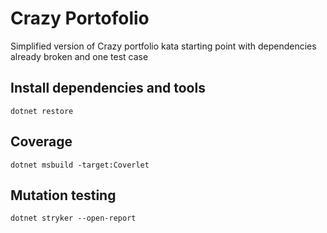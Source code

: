 # Crazy Portofolio

Simplified version of Crazy portfolio kata starting point with dependencies already broken
and one test case

## Install dependencies and tools

`dotnet restore`

## Coverage

`dotnet msbuild -target:Coverlet`

## Mutation testing

`dotnet stryker --open-report`

